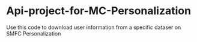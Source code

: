 # Api-project-for-MC-Personalization


Use this code to download user information from a specific dataser on SMFC Personalization
